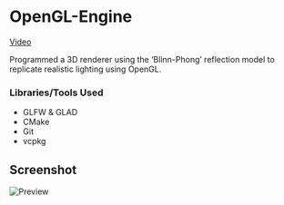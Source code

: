 # OpenGL-Engine
[Video](https://youtu.be/m3b99skfDf8)

Programmed a 3D renderer using the ‘Blinn-Phong’ reflection model to replicate realistic lighting using OpenGL.

### Libraries/Tools Used
- GLFW & GLAD
- CMake
- Git
- vcpkg

## Screenshot
![Preview](https://i.ibb.co/XScZxWR/image.png)
